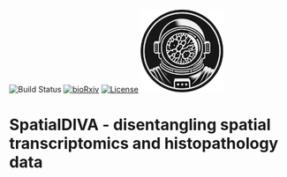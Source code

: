 ![Build Status](https://github.com/hsmaan/SpatialDIVA/actions/workflows/ci.yml/badge.svg?branch=main)
[![bioRxiv](https://img.shields.io/badge/bioRxiv-2022.10.06.511156-b31b1b.svg)](https://www.biorxiv.org/content/10.1101/2022.10.06.511156v1)
[![License](https://img.shields.io/badge/License-Apache_2.0-blue.svg)](https://opensource.org/licenses/Apache-2.0)
<img src="docs/spatialdiva_logo.png" width="150" height="150" />


# SpatialDIVA - disentangling spatial transcriptomics and histopathology data 